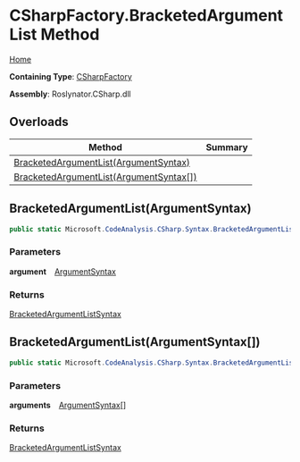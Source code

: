 # CSharpFactory\.BracketedArgumentList Method

[Home](../../../../README.md)

**Containing Type**: [CSharpFactory](../README.md)

**Assembly**: Roslynator\.CSharp\.dll

## Overloads

| Method | Summary |
| ------ | ------- |
| [BracketedArgumentList(ArgumentSyntax)](#2612463855) | |
| [BracketedArgumentList(ArgumentSyntax\[\])](#3452327495) | |

<a id="2612463855"></a>

## BracketedArgumentList\(ArgumentSyntax\) 

```csharp
public static Microsoft.CodeAnalysis.CSharp.Syntax.BracketedArgumentListSyntax BracketedArgumentList(Microsoft.CodeAnalysis.CSharp.Syntax.ArgumentSyntax argument)
```

### Parameters

**argument** &ensp; [ArgumentSyntax](https://docs.microsoft.com/en-us/dotnet/api/microsoft.codeanalysis.csharp.syntax.argumentsyntax)

### Returns

[BracketedArgumentListSyntax](https://docs.microsoft.com/en-us/dotnet/api/microsoft.codeanalysis.csharp.syntax.bracketedargumentlistsyntax)

<a id="3452327495"></a>

## BracketedArgumentList\(ArgumentSyntax\[\]\) 

```csharp
public static Microsoft.CodeAnalysis.CSharp.Syntax.BracketedArgumentListSyntax BracketedArgumentList(params Microsoft.CodeAnalysis.CSharp.Syntax.ArgumentSyntax[] arguments)
```

### Parameters

**arguments** &ensp; [ArgumentSyntax](https://docs.microsoft.com/en-us/dotnet/api/microsoft.codeanalysis.csharp.syntax.argumentsyntax)\[\]

### Returns

[BracketedArgumentListSyntax](https://docs.microsoft.com/en-us/dotnet/api/microsoft.codeanalysis.csharp.syntax.bracketedargumentlistsyntax)

